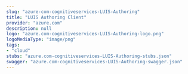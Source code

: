 ```yaml
---
slug: "azure-com-cognitiveservices-LUIS-Authoring"
title: "LUIS Authoring Client"
provider: "azure.com"
description: null
logo: "azure.com-cognitiveservices-LUIS-Authoring-logo.png"
logoMediaType: "image/png"
tags:
- "cloud"
stubs: "azure.com-cognitiveservices-LUIS-Authoring-stubs.json"
swagger: "azure.com-cognitiveservices-LUIS-Authoring-swagger.json"
---
```

